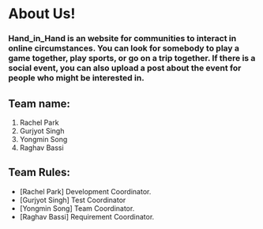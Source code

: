 # About Us!
### Hand_in_Hand is an website for communities to interact in online circumstances. You can look for somebody to play a game together, play sports, or go on a trip together. If there is a social event, you can also upload a post about the event for people who might be interested in.
## Team name:
1. Rachel Park
2. Gurjyot Singh
3. Yongmin Song
4. Raghav Bassi
## Team Rules:
- [Rachel Park] Development Coordinator.
- [Gurjyot Singh] Test Coordinator
- [Yongmin Song] Team Coordinator.
- [Raghav Bassi] Requirement Coordinator.
